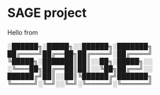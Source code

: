 # SAGE project

   Hello from

░██████╗░█████╗░░██████╗░███████╗
██╔════╝██╔══██╗██╔════╝░██╔════╝
╚█████╗░███████║██║░░██╗░█████╗░░
░╚═══██╗██╔══██║██║░░╚██╗██╔══╝░░
██████╔╝██║░░██║╚██████╔╝███████╗
╚═════╝░╚═╝░░╚═╝░╚═════╝░╚══════╝
